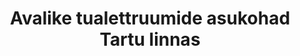 ---
schema: default
title: Avalike tualettruumide asukohad Tartu linnas
notes: Avalike tualettruumide asukohad Tartu linnas
department: Heakord ja keskkond
category:
  - Goverment services
resources:
  - url: 'https://gis.tartulv.ee/arcgis/services/Proov/Avalikud_tualetid/MapServer?wsdl'
    format: XML
    name: Avalike tualettruumide asukohad Tartu linnas
licence: 'https://creativecommons.org/licenses/by-sa/3.0/ee/legalcode'
date_issued: ''
date_modified: ''
organization: Tartu Linnavalitsus
maintainer_name: Hüite Bergmann
maintainer_email: Hyite.Bergmann@raad.tartu.ee
maintainer_phone: ''
update_rate: Vastavalt vajadusele
---
